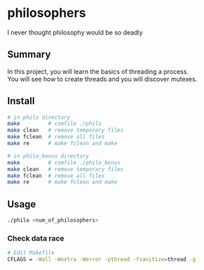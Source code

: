 # philosophers
I never thought philosophy would be so deadly

## Summary
In this project, you will learn the basics of threading a process.  
You will see how to create threads and you will discover mutexes.

## Install
```sh
# in philo directory
make         # comfile ./philo
make clean   # remove temporary files
make fclean  # remove all files
make re      # make fclean and make

# in philo_bonus directory
make         # comfile ./philo_bonus
make clean   # remove temporary files
make fclean  # remove all files
make re      # make fclean and make
```

## Usage
```sh
./philo <num_of_philosophers>
```

### Check data race
```sh
# Edit Makefile
CFLAGS = -Wall -Wextra -Werror -pthread -fsanitize=thread -g
```
